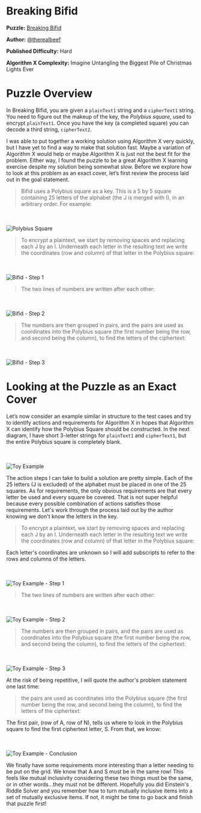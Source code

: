 # Breaking Bifid

__Puzzle:__ [Breaking Bifid](https://www.codingame.com/training/hard/breaking-bifid)

__Author:__ [@therealbeef](https://www.codingame.com/profile/ecad91b9a50d51a3d9515d303487dd7c7077604)

__Published Difficulty:__ Hard

__Algorithm X Complexity:__ Imagine Untangling the Biggest Pile of Christmas Lights Ever

# Puzzle Overview

In Breaking Bifid, you are given a `plainText1` string and a `cipherText1` string. You need to figure out the makeup of the key, the _Polybius square_, used to encrypt `plainText1`. Once you have the key (a completed square) you can decode a third string, `cipherText2`.

I was able to put together a working solution using Algorithm X very quickly, but I have yet to find a way to make that solution fast. Maybe a variation of Algorithm X would help or maybe Algorithm X is just not the best fit for the problem. Either way, I found the puzzle to be a great Algorithm X learning exercise despite my solution being somewhat slow. Before we explore how to look at this problem as an exact cover, let’s first review the process laid out in the goal statement.

>Bifid uses a Polybius square as a key. This is a 5 by 5 square containing 25 letters of the alphabet (the J is merged with I), in an arbitrary order. For example:

<BR><BR>
![Polybius Square](PolybiusSquare.png)
<BR>

>To encrypt a plaintext, we start by removing spaces and replacing each J by an I. Underneath each letter in the resulting text we write the coordinates (row and column) of that letter in the Polybius square:

<BR><BR>
![Bifid - Step 1](FLEEATONCE1.png)
<BR>

>The two lines of numbers are written after each other:

<BR><BR>
![Bifid - Step 2](FLEEATONCE2.png)
<BR>

>The numbers are then grouped in pairs, and the pairs are used as coordinates into the Polybius square (the first number being the row, and second being the column), to find the letters of the ciphertext:

<BR><BR>
![Bifid - Step 3](FLEEATONCE3.png)
<BR>


# Looking at the Puzzle as an Exact Cover

Let’s now consider an example similar in structure to the test cases and try to identify actions and requirements for Algorithm X in hopes that Algorithm X can identify how the Polybius Square should be constructed. In the next diagram, I have short 3-letter strings for `plainText1` and `cipherText1`, but the entire Polybius square is completely blank.

<BR><BR>
![Toy Example](ToyBifid.png)
<BR>

The action steps I can take to build a solution are pretty simple. Each of the 25 letters (J is excluded) of the alphabet must be placed in one of the 25 squares. As for requirements, the only obvious requirements are that every letter be used and every square be covered. That is not super helpful because every possible combination of actions satisfies those requirements. Let's work through the process laid out by the author knowing we don't know the letters in the key.

>To encrypt a plaintext, we start by removing spaces and replacing each J by an I. Underneath each letter in the resulting text we write the coordinates (row and column) of that letter in the Polybius square:

Each letter's coordinates are unknown so I will add subscripts to refer to the rows and columns of the letters.

<BR><BR>
![Toy Example - Step 1](Toy1.png)
<BR>

>The two lines of numbers are written after each other:

<BR><BR>
![Toy Example - Step 2](Toy2.png)
<BR>

>The numbers are then grouped in pairs, and the pairs are used as coordinates into the Polybius square (the first number being the row, and second being the column), to find the letters of the ciphertext:

<BR><BR>
![Toy Example - Step 3](Toy3.png)
<BR>

At the risk of being repetitive, I will quote the author's problem statement one last time:

>the pairs are used as coordinates into the Polybius square (the first number being the row, and second being the column), to find the letters of the ciphertext:

The first pair, (row of A, row of N), tells us where to look in the Polybius square to find the first ciphertext letter, S. From that, we know:

<BR><BR>
![Toy Example - Conclusion](Toy4.png)
<BR>

We finally have some requirements more interesting than a letter needing to be put on the grid. We know that A and S must be in the same row! This feels like mutual inclusivity considering these two things must be the same, or in other words...they must not be different. Hopefully you did Einstein's Riddle Solver and you remember how to turn mutually inclusive items into a set of mutually exclusive items. If not, it might be time to go back and finish that puzzle first! 
